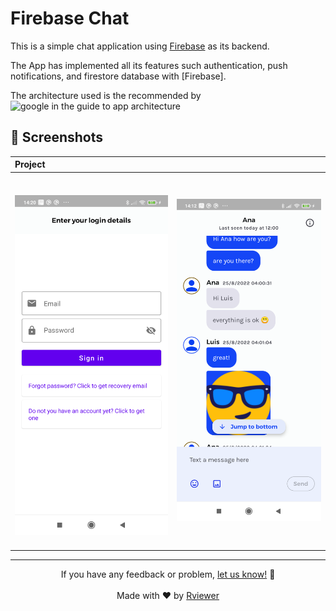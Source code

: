# Firebase Chat

This is a simple chat application using [Firebase](https://firebase.google.com/) as its backend.

The App has implemented all its features such authentication, push notifications, and firestore
database with [Firebase].

The architecture used is the recommended by ![google in the guide to app architecture](.https://developer.android.com/static/topic/libraries/architecture/images/mad-arch-overview.png)

🧬 Screenshots
------------

| Project | |
|:-----|---------|
|<br><br><img src="readme/chat_login.png" width="320" alt="Jetnews sample demo"><br><br> | <img src="readme/chat_01.png" width="320" alt="Jetnews sample demo"> | <br><br><img src="readme/chat_login.png" width="320" alt="Jetnews sample demo"><br><br> | <br><br><img src="readme/chat_01.png" width="320" alt="Jetnews sample demo"><br><br> |

--- 

<p align="center">
  If you have any feedback or problem, <a href="mailto:help@rviewer.io">let us know!</a> 🤘
  <br><br>
  Made with ❤️ by <a href="https://rviewer.io">Rviewer</a>
</p>
